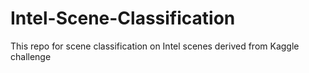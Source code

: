 # Intel-Scene-Classification
This repo for scene classification on Intel scenes derived from Kaggle challenge 
